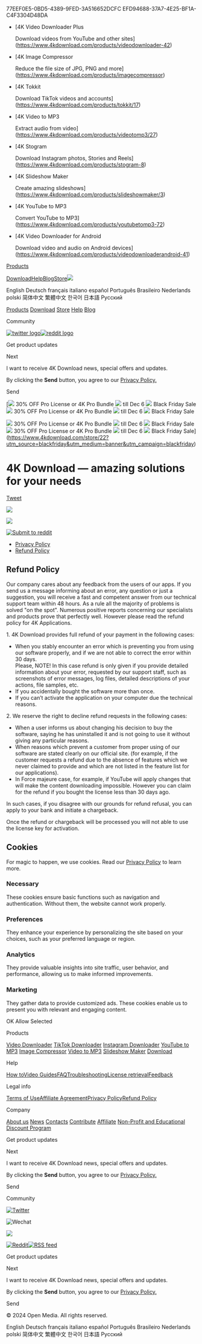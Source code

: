 77EEF0E5-0BD5-4389-9FED-3A516652DCFC EFD94688-37A7-4E25-BF1A-C4F3304D48DA

[](https://www.4kdownload.com/-54 "Home page")

* [4K Video Downloader Plus
    
    Download videos from YouTube and other sites](https://www.4kdownload.com/products/videodownloader-42)
* [4K Image Compressor
    
    Reduce the file size of JPG, PNG and more](https://www.4kdownload.com/products/imagecompressor)
* [4K Tokkit
    
    Download TikTok videos and accounts](https://www.4kdownload.com/products/tokkit/17)
* [4K Video to MP3
    
    Extract audio from video](https://www.4kdownload.com/products/videotomp3/27)
* [4K Stogram
    
    Download Instagram photos, Stories and Reels](https://www.4kdownload.com/products/stogram-8)
* [4K Slideshow Maker
    
    Сreate amazing slideshows](https://www.4kdownload.com/products/slideshowmaker/3)
* [4K YouTube to MP3
    
    Convert YouTube to MP3](https://www.4kdownload.com/products/youtubetomp3-72)
* [4K Video Downloader for Android
    
    Download video and audio on Android devices](https://www.4kdownload.com/products/videodownloaderandroid-41)

[Products](https://www.4kdownload.com/-54)

[Download](https://www.4kdownload.com/downloads/34)[Help](https://www.4kdownload.com/help/14)[Blog](https://www.4kdownload.com/blog/)[Store![](https://static.4kdownload.com/main/img/store/store-icon.0e526cee4d6f.svg)](https://www.4kdownload.com/store/22)

[](# "Open menu")

English Deutsch français italiano español Português Brasileiro Nederlands polski 简体中文 繁體中文 한국어 日本語 Русский

[Products](https://www.4kdownload.com/-54) [Download](https://www.4kdownload.com/downloads/34) [Store](https://www.4kdownload.com/store/22) [Help](https://www.4kdownload.com/help/14) [Blog](https://www.4kdownload.com/blog/)

Community

 [![twitter logo](https://static.4kdownload.com/main/img/redesign/ic-x-grey.3d28e08a8e92.svg)](https://twitter.com/4kdownload)[![reddit logo](https://static.4kdownload.com/main/img/redesign/ic-reddit-dark.eb0623b9985b.svg)](https://www.reddit.com/r/4kdownloadapps/)

Get product updates

Next

I want to receive 4K Download news, special offers and updates.

By clicking the **Send** button, you agree to our [Privacy Policy.](https://www.4kdownload.com/privacy/1)

Send

 [![](https://static.4kdownload.com/main/img/redesign-v2/running-line/star-red.5524f703adec.svg) 30% OFF Pro License or 4K Pro Bundle ![](https://static.4kdownload.com/main/img/redesign-v2/running-line/star-green.ce71acd24c3c.svg) till Dec 6 ![](https://static.4kdownload.com/main/img/redesign-v2/running-line/star-blue.a0bc493a3316.svg) Black Friday Sale ![](https://static.4kdownload.com/main/img/redesign-v2/running-line/star-yellow.b583aa0455eb.svg) 30% OFF Pro License or 4K Pro Bundle ![](https://static.4kdownload.com/main/img/redesign-v2/running-line/star-green.ce71acd24c3c.svg) till Dec 6 ![](https://static.4kdownload.com/main/img/redesign-v2/running-line/star-blue.a0bc493a3316.svg) Black Friday Sale

![](https://static.4kdownload.com/main/img/redesign-v2/running-line/star-red.5524f703adec.svg) 30% OFF Pro License or 4K Pro Bundle ![](https://static.4kdownload.com/main/img/redesign-v2/running-line/star-green.ce71acd24c3c.svg) till Dec 6 ![](https://static.4kdownload.com/main/img/redesign-v2/running-line/star-blue.a0bc493a3316.svg) Black Friday Sale ![](https://static.4kdownload.com/main/img/redesign-v2/running-line/star-yellow.b583aa0455eb.svg) 30% OFF Pro License or 4K Pro Bundle ![](https://static.4kdownload.com/main/img/redesign-v2/running-line/star-green.ce71acd24c3c.svg) till Dec 6 ![](https://static.4kdownload.com/main/img/redesign-v2/running-line/star-blue.a0bc493a3316.svg) Black Friday Sale](https://www.4kdownload.com/store/22?utm_source=blackfriday&utm_medium=banner&utm_campaign=blackfriday)

4K Download — amazing solutions for your needs
==============================================

[Tweet](https://twitter.com/share)

![](https://static.4kdownload.com/main/img/redesign/ic-wechat-social-line.5531b0e23042.svg)

 ![](https://static.4kdownload.com/main/img/redesign/qr-code-wechat.1bff5c2e2972.jpg)

[![Submit to reddit](https://static.4kdownload.com/main/img/redesign/ic-reddit-square.42645315a044.svg)](https://www.reddit.com/r/4kdownloadapps/)

* [Privacy Policy](https://www.4kdownload.com/privacy/1)
* [Refund Policy](https://www.4kdownload.com/refund/6)

Refund Policy
-------------

Our company cares about any feedback from the users of our apps. If you send us a message informing about an error, any question or just a suggestion, you will receive a fast and competent answer from our technical support team within 48 hours. As a rule all the majority of problems is solved "on the spot". Numerous positive reports concerning our specialists and products prove that perfectly well. However please read the refund policy for 4K Applications.

1\. 4K Download provides full refund of your payment in the following cases:

* When you stably encounter an error which is preventing you from using our software properly, and if we are not able to correct the error within 30 days.  
    Please, NOTE! In this case refund is only given if you provide detailed information about your error, requested by our support staff, such as screenshots of error messages, log files, detailed descriptions of your actions, file samples, etc.
* If you accidentally bought the software more than once.
* If you can’t activate the application on your computer due the technical reasons.

2\. We reserve the right to decline refund requests in the following cases:

* When a user informs us about changing his decision to buy the software, saying he has uninstalled it and is not going to use it without giving any particular reasons.
* When reasons which prevent a customer from proper using of our software are stated clearly on our official site. (for example, if the customer requests a refund due to the absence of features which we never claimed to provide and which are not listed in the feature list for our applications).
* In Force majeure case, for example, if YouTube will apply changes that will make the content downloading impossible. However you can claim for the refund if you bought the license less than 30 days ago.

In such cases, if you disagree with our grounds for refund refusal, you can apply to your bank and initiate a chargeback.

Once the refund or chargeback will be processed you will not able to use the license key for activation.

Cookies
-------

For magic to happen, we use cookies. Read our [Privacy Policy](https://www.4kdownload.com/privacy/1) to learn more.

### Necessary

These cookies ensure basic functions such as navigation and authentication. Without them, the website cannot work properly.

### Preferences

They enhance your experience by personalizing the site based on your choices, such as your preferred language or region.

### Analytics

They provide valuable insights into site traffic, user behavior, and performance, allowing us to make informed improvements.

### Marketing

They gather data to provide customized ads. These cookies enable us to present you with relevant and engaging content.

OK Allow Selected

Products

[Video Downloader](https://www.4kdownload.com/products/videodownloader-42) [TikTok Downloader](https://www.4kdownload.com/products/tokkit/17) [Instagram Downloader](https://www.4kdownload.com/products/stogram-8) [YouTube to MP3](https://www.4kdownload.com/products/youtubetomp3-72) [Image Compressor](https://www.4kdownload.com/products/imagecompressor) [Video to MP3](https://www.4kdownload.com/products/videotomp3/27) [Slideshow Maker](https://www.4kdownload.com/products/slideshowmaker/3) [Download](https://www.4kdownload.com/downloads/34)

Help

[How to](https://www.4kdownload.com/help/14#howto)[Video Guides](https://www.4kdownload.com/help/14#videos)[FAQ](https://www.4kdownload.com/help/14#faq)[Troubleshooting](https://www.4kdownload.com/help/14#troubleshooting)[License retrieval](https://www.4kdownload.com/retrieve-key/2)[Feedback](https://www.4kdownload.com/help/14#feedback)

Legal info

[Terms of Use](https://www.4kdownload.com/agreement/terms-of-use/8)[Affiliate Agreement](https://www.4kdownload.com/agreement/affiliate/2)[Privacy Policy](https://www.4kdownload.com/privacy/1)[Refund Policy](https://www.4kdownload.com/refund/6)

Company

[About us](https://www.4kdownload.com/about/1) [News](https://www.4kdownload.com/blog/) [Contacts](https://www.4kdownload.com/contacts/8) [Contribute](https://www.4kdownload.com/contribute/recommend) [Affiliate](https://www.4kdownload.com/affiliate/8) [Non-Profit and Educational Discount Program](https://www.4kdownload.com/non-profit-and-educational-discount-program)

Get product updates

Next

I want to receive 4K Download news, special offers and updates.

By clicking the **Send** button, you agree to our [Privacy Policy.](https://www.4kdownload.com/privacy/1)

Send

Community

[![Twitter](https://static.4kdownload.com/main/img/redesign/ic-x-grey.3d28e08a8e92.svg)](https://twitter.com/4kdownload)

![Wechat](https://static.4kdownload.com/main/img/redesign/ic-wechat-footer.2fbee218ccaf.svg)

 ![](https://static.4kdownload.com/main/img/redesign/qr-code-wechat.1bff5c2e2972.jpg)

 [![Reddit](https://static.4kdownload.com/main/img/redesign/ic-reddit-dark.eb0623b9985b.svg)](https://www.reddit.com/r/4kdownloadapps/)[![RSS feed](https://static.4kdownload.com/main/img/redesign/ic-rss-feed.b2148d5ae4b1.svg)](https://www.4kdownload.com/blog)

Get product updates

Next

I want to receive 4K Download news, special offers and updates.

By clicking the **Send** button, you agree to our [Privacy Policy.](https://www.4kdownload.com/privacy/1)

Send

[](https://www.4kdownload.com/-54 "Home page")

© 2024 Open Media. All rights reserved.

English Deutsch français italiano español Português Brasileiro Nederlands polski 简体中文 繁體中文 한국어 日本語 Русский